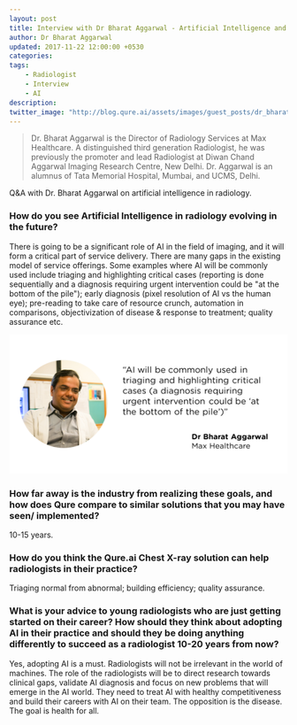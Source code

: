 ```yaml
---
layout: post
title: Interview with Dr Bharat Aggarwal - Artificial Intelligence and the Radiology Workflow
author: Dr Bharat Aggarwal
updated: 2017-11-22 12:00:00 +0530
categories:
tags:
    - Radiologist
    - Interview
    - AI
description:
twitter_image: "http://blog.qure.ai/assets/images/guest_posts/dr_bharat_aggarwal_on_AI.png"
---
```


> Dr. Bharat Aggarwal is the Director of Radiology Services at Max Healthcare. A distinguished third generation Radiologist, he was previously the promoter and lead Radiologist at Diwan Chand Aggarwal Imaging Research Centre, New Delhi. Dr. Aggarwal is an alumnus of Tata Memorial Hospital, Mumbai, and UCMS, Delhi.


Q&A with Dr. Bharat Aggarwal on artificial intelligence in radiology.

### How do you see Artificial Intelligence in radiology evolving in the future?

There is going to be a significant role of AI in the field of imaging, and it will form a critical part of service delivery. There are many gaps in the existing model of service offerings. Some examples where AI will be commonly used include triaging and highlighting critical cases (reporting is done sequentially and a diagnosis requiring urgent intervention could be "at the bottom of the pile"); early diagnosis (pixel resolution of AI vs the human eye); pre-reading to take care of resource crunch, automation in comparisons, objectivization of disease & response to treatment; quality assurance  etc.

<p align="center">
    <img src="/assets/images/guest_posts/dr_bharat_aggarwal_on_AI.png" alt="Photo of Dr Bharat Aggarwal with quote">
</p>

### How far away is the industry from realizing these goals, and how does Qure compare to similar solutions that you may have seen/ implemented?

10-15 years.

### How do you think the Qure.ai Chest X-ray solution can help radiologists in their practice?

Triaging normal from abnormal; building efficiency; quality assurance.

### What is your advice to young radiologists who are just getting started on their career? How should they think about adopting AI in their practice and should they be doing anything differently to succeed as a radiologist 10-20 years from now?

Yes, adopting AI is a must. Radiologists will not be irrelevant in the world of machines. The role of the radiologists will be to direct research towards clinical gaps, validate AI diagnosis and focus on new problems that will emerge in the AI world. They need to treat AI with healthy competitiveness and build their careers with AI on their team. The opposition is the disease. The goal is health for all.